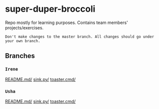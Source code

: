 
# super-duper-broccoli

Repo mostly for learning purposes. Contains team members' projects/exercises.

```
Don't make changes to the master branch. All changes should go under your own branch.
```

## Branches

<!---->
### `Irene`
[README.md/](https://github.com/DidacticDisco/super-duper-broccoli/blob/Irene/README.md)
[sink.py/](https://github.com/DidacticDisco/super-duper-broccoli/blob/Irene/sink.py)
[toaster.cmd/](https://github.com/DidacticDisco/super-duper-broccoli/blob/Irene/toaster.cmd)

### `Usha`
[README.md/](https://github.com/DidacticDisco/super-duper-broccoli/blob/Usha/README.md)
[sink.py/](https://github.com/DidacticDisco/super-duper-broccoli/blob/Usha/sink.py)
[toaster.cmd/](https://github.com/DidacticDisco/super-duper-broccoli/blob/Usha/toaster.cmd)


<!---->


